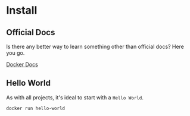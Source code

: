 # Install

## Official Docs
Is there any better way to learn something other than official docs? Here you go.

[Docker Docs](https://docs.docker.com/engine/install/)


## Hello World
As with all projects, it's ideal to start with a `Hello World`.


```docker run hello-world```
